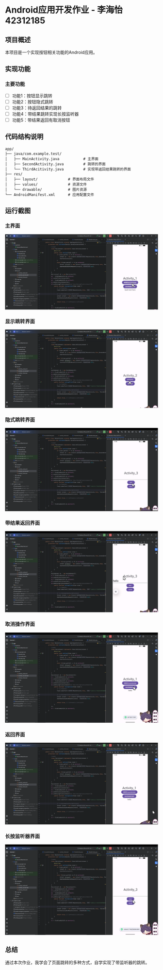 # Android应用开发作业 -  李海怡 42312185

## 项目概述
本项目是一个实现按钮相关功能的Android应用。

## 实现功能

###  主要功能
- [ ] 功能1：按钮显示跳转
- [ ] 功能2：按钮隐式跳转
- [ ] 功能3：待返回结果的跳转
- [ ] 功能4：带结果跳转实现长按监听器
- [ ] 功能5：带结果返回有取消按钮

## 代码结构说明

```
app/
├── java/com.example.test/
│   ├── MainActivity.java           # 主界面
│   ├── SecondActivity.java         # 跳转的界面
│   └── ThirdAcitivity.java         # 实现带返回结果跳转的界面
├── res/
│   ├── layout/              # 界面布局文件
│   ├── values/              # 资源文件
│   └── drawable/            # 图片资源
└── AndroidManifest.xml      # 应用配置文件
```

## 运行截图

### 主界面
![主界面](李海怡42312185第一次作业/Picture/主界面.png)

### 显示跳转界面  
![显示跳转界面](李海怡42312185第一次作业/Picture/显示跳转.png)

### 隐式跳转界面  
![隐式跳转界面](李海怡42312185第一次作业/Picture/隐式跳转.png)

### 带结果返回界面  
![带结果返回界面](李海怡42312185第一次作业/Picture/带结果返回.png)

### 取消操作界面  
![取消操作界面](李海怡42312185第一次作业/Picture/取消操作.png)

### 返回界面  
![返回界面](李海怡42312185第一次作业/Picture/返回效果.png)

### 长按监听器界面  
![长按监听器界面](李海怡42312185第一次作业/Picture/长按监听器.png)

## 总结
通过本次作业，我学会了页面跳转的多种方式，自学实现了带监听器的跳转。
